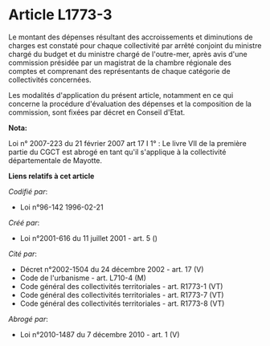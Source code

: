 # Article L1773-3

Le montant des dépenses résultant des accroissements et diminutions de charges est constaté pour chaque collectivité par
arrêté conjoint du ministre chargé du budget et du ministre chargé de l'outre-mer, après avis d'une commission présidée par
un magistrat de la chambre régionale des comptes et comprenant des représentants de chaque catégorie de collectivités
concernées.

Les modalités d'application du présent article, notamment en ce qui concerne la procédure d'évaluation des dépenses et la
composition de la commission, sont fixées par décret en Conseil d'Etat.

**Nota:**

Loi n° 2007-223 du 21 février 2007 art 17 I 1° : Le livre VII de la première partie du CGCT est abrogé en tant qu'il
s'applique à la collectivité départementale de Mayotte.

**Liens relatifs à cet article**

_Codifié par_:

  - Loi n°96-142 1996-02-21

_Créé par_:

  - Loi n°2001-616 du 11 juillet 2001 - art. 5 ()

_Cité par_:

  - Décret n°2002-1504 du 24 décembre 2002 - art. 17 (V)
  - Code de l'urbanisme - art. L710-4 (M)
  - Code général des collectivités territoriales - art. R1773-1 (VT)
  - Code général des collectivités territoriales - art. R1773-7 (VT)
  - Code général des collectivités territoriales - art. R1773-8 (VT)

_Abrogé par_:

  - Loi n°2010-1487 du 7 décembre 2010 - art. 1 (V)
